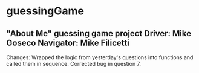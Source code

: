 # guessingGame
"About Me" guessing game project
Driver: Mike Goseco
Navigator: Mike Filicetti
---------------
Changes: Wrapped the logic from yesterday's questions into functions and called them in sequence. Corrected bug in question 7. 